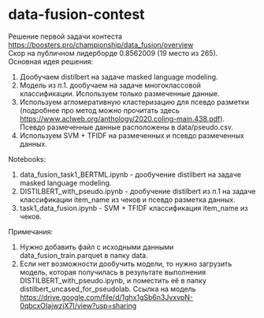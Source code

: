 # data-fusion-contest
Решение первой задачи контеста https://boosters.pro/championship/data_fusion/overview  
Скор на публичном лидерборде 0.8562009 (19 место из 265).  
Основная идея решения:
1. Дообучаем distilbert на задаче masked language modeling. 
2. Модель из п.1. дообучаем на задаче многоклассовой классификации. Используем только размеченные данные.
3. Используем агломеративную кластеризацию для псевдо разметки (подробнее про метод можно прочитать здесь https://www.aclweb.org/anthology/2020.coling-main.438.pdf).  
Псевдо размеченные данные расположены в data/pseudo.csv.
5. Используем SVM + TFIDF на размеченных и псевдо размеченных данных.

Notebooks:
1. data_fusion_task1_BERTML.ipynb - дообучение distilbert на задаче masked language modeling.
2. DISTILBERT_with_pseudo.ipynb - дообучение distilbert из п.1 на задаче классификации item_name из чеков и псевдо разметка данных.
3. task1_data_fusion.ipynb - SVM + TFIDF классификация item_name из чеков.

Примечания:
1. Нужно добавить файл с исходными данными data_fusion_train.parquet в папку data.
2. Если нет возможности дообучить модели, то нужно загрузить модель, которая получилась в результате выполнения DISTILBERT_with_pseudo.ipynb, и поместить её в папку distilbert_uncased_for_pseudolab. Ссылка на модель https://drive.google.com/file/d/1ghx1gSb6n3JvxvpN-0qbcxOIajwzjX7I/view?usp=sharing

